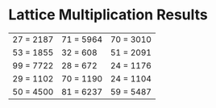 # Lattice Multiplication Results

|   |   |   |
|---|---|---|
| 27 = 2187 | 71 = 5964 | 70 = 3010 |
| 53 = 1855 | 32 = 608 | 51 = 2091 |
| 99 = 7722 | 28 = 672 | 24 = 1176 |
| 29 = 1102 | 70 = 1190 | 24 = 1104 |
| 50 = 4500 | 81 = 6237 | 59 = 5487 |
